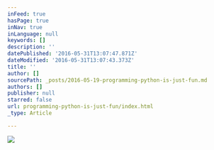 ```yaml
---
inFeed: true
hasPage: true
inNav: true
inLanguage: null
keywords: []
description: ''
datePublished: '2016-05-31T13:07:47.871Z'
dateModified: '2016-05-31T13:07:43.373Z'
title: ''
author: []
sourcePath: _posts/2016-05-19-programming-python-is-just-fun.md
authors: []
publisher: null
starred: false
url: programming-python-is-just-fun/index.html
_type: Article

---
```

![](https://the-grid-user-content.s3-us-west-2.amazonaws.com/47ecad15-76e9-4011-8674-3f06ec750681.jpg)